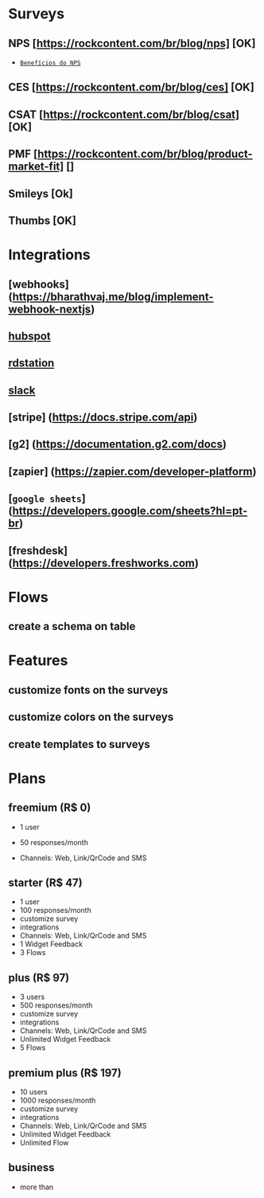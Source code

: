 # Surveys

## NPS [https://rockcontent.com/br/blog/nps] [OK]

- [`Benefícios do NPS`](https://rockcontent.com/br/blog/beneficios-do-nps-para-a-sua-agencia)

## CES [https://rockcontent.com/br/blog/ces] [OK]

## CSAT [https://rockcontent.com/br/blog/csat] [OK]

## PMF [https://rockcontent.com/br/blog/product-market-fit] []

## Smileys [Ok]

## Thumbs [OK]

# Integrations

## [webhooks] (https://bharathvaj.me/blog/implement-webhook-nextjs)

## [hubspot](https://developers.hubspot.com)

## [rdstation](https://developers.rdstation.com)

## [slack](https://slack.com/intl/pt-br/integrations)

## [stripe] (https://docs.stripe.com/api)

## [g2] (https://documentation.g2.com/docs)

## [zapier] (https://zapier.com/developer-platform)

## [`google sheets`] (https://developers.google.com/sheets?hl=pt-br)

## [freshdesk] (https://developers.freshworks.com)

# Flows

## create a schema on table

# Features

## customize fonts on the surveys

## customize colors on the surveys

## create templates to surveys

# Plans

## freemium (R$ 0)

- 1 user
- 50 responses/month

- Channels: Web, Link/QrCode and SMS

## starter (R$ 47)

- 1 user
- 100 responses/month
- customize survey
- integrations
- Channels: Web, Link/QrCode and SMS
- 1 Widget Feedback
- 3 Flows

## plus (R$ 97)

- 3 users
- 500 responses/month
- customize survey
- integrations
- Channels: Web, Link/QrCode and SMS
- Unlimited Widget Feedback
- 5 Flows

## premium plus (R$ 197)

- 10 users
- 1000 responses/month
- customize survey
- integrations
- Channels: Web, Link/QrCode and SMS
- Unlimited Widget Feedback
- Unlimited Flow

## business

- more than
